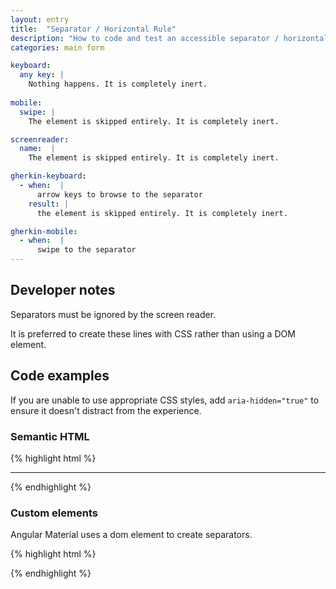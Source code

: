 ```yaml
---
layout: entry
title:  "Separator / Horizontal Rule"
description: "How to code and test an accessible separator / horizontal rule for Web"
categories: main form

keyboard:
  any key: |
    Nothing happens. It is completely inert.
  
mobile:
  swipe: |
    The element is skipped entirely. It is completely inert.

screenreader:
  name:  |
    The element is skipped entirely. It is completely inert.

gherkin-keyboard: 
  - when:  |
      arrow keys to browse to the separator
    result: |
      the element is skipped entirely. It is completely inert.

gherkin-mobile:
  - when:  |
      swipe to the separator
---
```


## Developer notes

Separators must be ignored by the screen reader.

It is preferred to create these lines with CSS rather than using a DOM element.


## Code examples

If you are unable to use appropriate CSS styles, add `aria-hidden="true"` to ensure it doesn't distract from the experience.

### Semantic HTML

{% highlight html %}
<hr aria-hidden="true">
{% endhighlight %}

### Custom elements

Angular Material uses a dom element to create separators.

{% highlight html %}
<div role="separator" aria-hidden="true"></div>
{% endhighlight %}




